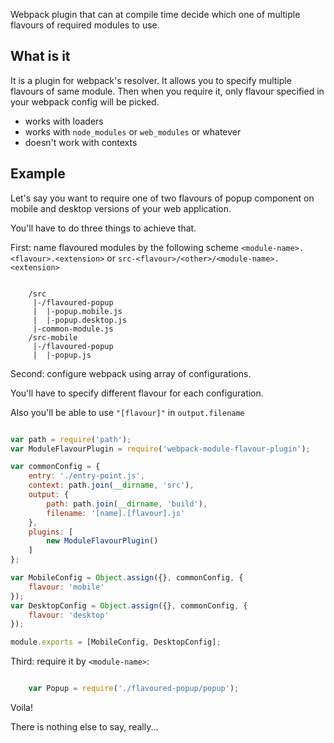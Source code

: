 Webpack plugin that can at compile time decide which one of multiple flavours of required modules to use.

## What is it

It is a plugin for webpack's resolver. It allows you to specify multiple flavours of same module.
Then when you require it, only flavour specified in your webpack config will be picked.

- works with loaders
- works with `node_modules` or `web_modules` or whatever
- doesn't work with contexts 

## Example

Let's say you want to require one of two flavours of popup component on mobile and desktop versions of your web application.

You'll have to do three things to achieve that.

First: name flavoured modules by the following scheme `<module-name>.<flavour>.<extension>` or `src-<flavour>/<other>/<module-name>.<extension>`

```

    /src
     |-/flavoured-popup
     |  |-popup.mobile.js
     |  |-popup.desktop.js
     |-common-module.js
    /src-mobile
     |-/flavoured-popup
     |  |-popup.js 

```

Second: configure webpack using array of configurations.

You'll have to specify different flavour for each configuration.

Also you'll be able to use `"[flavour]"` in `output.filename`


```javascript

var path = require('path');
var ModuleFlavourPlugin = require('webpack-module-flavour-plugin');

var commonConfig = {
    entry: './entry-point.js',
    context: path.join(__dirname, 'src'),
    output: {
        path: path.join(__dirname, 'build'),
        filename: '[name].[flavour].js'
    },
    plugins: [
        new ModuleFlavourPlugin()
    ]
};

var MobileConfig = Object.assign({}, commonConfig, {
    flavour: 'mobile'
});
var DesktopConfig = Object.assign({}, commonConfig, {
    flavour: 'desktop'
});

module.exports = [MobileConfig, DesktopConfig];

```

Third: require it by `<module-name>`:

```javascript

    var Popup = require('./flavoured-popup/popup');

``` 

Voila!



There is nothing else to say, really...
